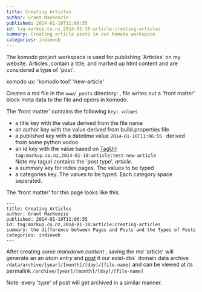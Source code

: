 ```yaml
---
title: Creating Articles
author: Grant MacKenzie
published: 2014-01-10T11:06:55
id: tag:markup.co.nz,2014-01-10:article:creating-articles
summary: Creating article posts in our Komodo workspace
categories: indieweb
---
```


The komodo project workspace is used for publishing 'Articles' on my website.
Articles ;contain a title, and marked up html content and are considered a type
of 'post'.

komodo ux: 'komodo tool' 'new-article'

Creates a md file in the ```www/_posts``` directory: , file writes out a
'front matter' block  meta data to the file and opens in komodo.

The 'front matter' contains the following ``key: values``

* a title key with the value derived from the file name
* an author key  with the value derived from build.properties file
* a published key with a datetime value ```2014-01-10T11:06:55 ``` derived from
  some python vodoo
* an id key with the value based on [TagUri](http://www.taguri.org/)<br/>
  ```tag:markup.co.nz,2014-01-10:article:test-new-article``` <br/> Note my
  taguri contains the 'post type', *article*.
* a summary key for index pages. The values to be typed
* a categories key. The values to be typed. Each category space seperated.


The 'front matter' for this page looks like this.

```
---
title: Creating Articles
author: Grant MacKenzie
published: 2014-01-10T11:06:55
id: tag:markup.co.nz,2014-01-10:article:creating-articles
summary: the difference between Pages and Posts and the Types of Posts
categories: indieweb
---
```

After creating some *markdown content* , saving the md 'article' will generate an an *atom
entry* and [post](http://indiewebcamp.com/posts) it our exist-dbs` domain data archive
<br/> ```/data/archive/[year]/[month]/[day]/[file-name]``` and can be viewed at
its permalink ```/archive/[year]/[month]/[day]/[file-name]```



Note: every 'type' of post will get archived in a similar manner.
